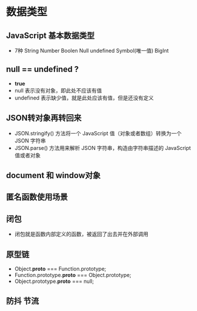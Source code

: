 # 数据类型

## JavaScript 基本数据类型 

* 7种 String Number Boolen Null undefined Symbol(唯一值) BigInt

## null == undefined ?

* **true** 
* null 表示没有对象，即此处不应该有值
* undefined 表示缺少值，就是此处应该有值，但是还没有定义

## JSON转对象再转回来

* JSON.stringify() 方法将一个 JavaScript 值（对象或者数组）转换为一个 JSON 字符串
* JSON.parse() 方法用来解析 JSON 字符串，构造由字符串描述的 JavaScript 值或者对象

## document 和 window对象

## 匿名函数使用场景

## 闭包

* 闭包就是函数内部定义的函数，被返回了出去并在外部调用

## 原型链

* Object.__proto__ === Function.prototype; 
* Function.prototype.__proto__ === Object.prototype; 
* Object.prototype.__proto__ === null; 

## 防抖 节流
